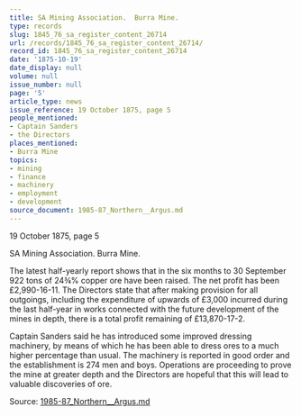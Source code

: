 ```yaml
---
title: SA Mining Association.  Burra Mine.
type: records
slug: 1845_76_sa_register_content_26714
url: /records/1845_76_sa_register_content_26714/
record_id: 1845_76_sa_register_content_26714
date: '1875-10-19'
date_display: null
volume: null
issue_number: null
page: '5'
article_type: news
issue_reference: 19 October 1875, page 5
people_mentioned:
- Captain Sanders
- the Directors
places_mentioned:
- Burra Mine
topics:
- mining
- finance
- machinery
- employment
- development
source_document: 1985-87_Northern__Argus.md
---
```


19 October 1875, page 5

SA Mining Association.  Burra Mine.

The latest half-yearly report shows that in the six months to 30 September 922 tons of 24¾% copper ore have been raised.  The net profit has been £2,990-16-11.  The Directors state that after making provision for all outgoings, including the expenditure of upwards of £3,000 incurred during the last half-year in works connected with the future development of the mines in depth, there is a total profit remaining of £13,870-17-2.

Captain Sanders said he has introduced some improved dressing machinery, by means of which he has been able to dress ores to a much higher percentage than usual.  The machinery is reported in good order and the establishment is 274 men and boys.  Operations are proceeding to prove the mine at greater depth and the Directors are hopeful that this will lead to valuable discoveries of ore.

Source: [1985-87_Northern__Argus.md](/downloads/markdown/1985-87_Northern__Argus.md)
